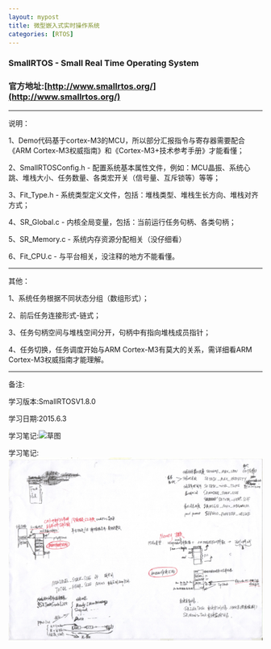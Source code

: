 ```yaml
---
layout: mypost
title: 微型嵌入式实时操作系统
categories: [RTOS]
---
```


### SmallRTOS - Small Real Time Operating System

### 官方地址:[http://www.smallrtos.org/](http://www.smallrtos.org/)

---

说明：

1、Demo代码基于cortex-M3的MCU，所以部分汇报指令与寄存器需要配合《ARM Cortex-M3权威指南》和《Cortex-M3+技术参考手册》才能看懂；

2、SmallRTOSConfig.h - 配置系统基本属性文件，例如：MCU晶振、系统心跳、堆栈大小、任务数量、各类宏开关（信号量、互斥锁等）等等；

3、Fit_Type.h - 系统类型定义文件，包括：堆栈类型、堆栈生长方向、堆栈对齐方式；

4、SR_Global.c - 内核全局变量，包括：当前运行任务句柄、各类句柄；

5、SR_Memory.c - 系统内存资源分配相关（没仔细看）

6、Fit_CPU.c - 与平台相关，没注释的地方不能看懂。

---

其他：

1、系统任务根据不同状态分组（数组形式）；

2、前后任务连接形式-链式；

3、任务句柄空间与堆栈空间分开，句柄中有指向堆栈成员指针；

4、任务切换，任务调度开始与ARM Cortex-M3有莫大的关系，需详细看ARM Cortex-M3权威指南才能理解。

---

备注:

学习版本:SmallRTOSV1.8.0

学习日期:2015.6.3

学习笔记:![草图](small-RTOS.jpg)

学习笔记:![草图](../posts/2019/04/07/small-RTOS.jpg)
